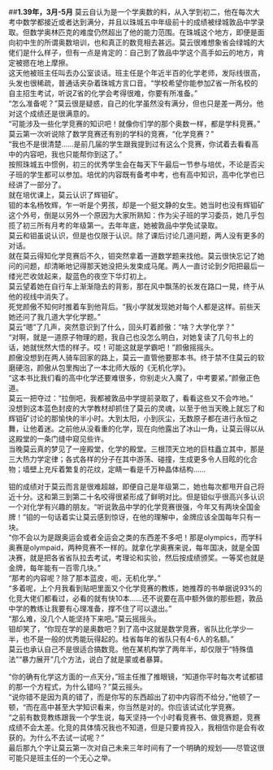 ##**1.39年，3月-5月**
 莫云自认为是一个学奥数的料，从入学到初二，他在每次大考中数学都接近或者达到满分，并且以珠城五中年级前十的成绩被绿城敦品中学录取。但数学奥林匹克的难度仍然超出了他的能力范围。在珠城这个地方，即便是面向初中生的所谓奥数培训，也和真正的数竞相去甚远。莫云很难想象省会绿城的大佬们是什么样子，但有一点是肯定的：自己到了敦品中学这个高手如云的地方，肯定被摁在地上摩擦。  
  这天他被班主任叫去办公室谈话。班主任是个年近半百的化学老师，发际线很高，头发也很稀疏，普通话夹杂着珠城方言口音。“学校希望你能参加Z省一所名校的自主招生考试，听说Z省的化学会考得很难，你要有所准备。”  
  “怎么准备呢？”莫云很是疑惑，自己的化学虽然没有满分，但也只是差一两分。他对这个成绩还是很满意的。  
  “可能涉及一些化学竞赛的知识吧！就像你们学的那个奥数一样，都是学科竞赛。”  
  莫云第一次听说除了数学竞赛还有别的学科的竞赛，“化学竞赛？”  
  “我也不是很清楚……是前几届的学生跟我提到过有这么个竞赛，你试着去看看高中的内容吧，我也只能帮你到这了。”  
  按照珠城五中惯例，初三的优秀学生会在每天下午最后一节参与培优，不论是否尖子班的学生都可以参加。培优的内容既有备考中考，也有高中知识，高中化学也已经讲了一部分了。  
  就在培优课上，莫云认识了辉钼矿。  
  钼的本名杨牧辉，乍一听是个男孩，却是一个挺文静的女生。她当时也没有辉钼矿这个外号，倒是以另外一个原因为大家所熟知：作为尖子班的学习委员，她几乎包揽了初三所有月考的年级第一。去年年底，她被敦品中学免试录取。  
  莫云和钼虽说认识，但是也仅限于认识。除了课后讨论几道问题，两人没有更多的对话。  
  就在莫云得知化学竞赛后不久，钼突然拿着一道数学题来找他。莫云很快忘记了她问的问题，却清晰地记得那天她没把头发束成马尾。两人一直讨论到夕阳把最后一缕光芒收敛起来，靛蓝色的夜空下华灯初上。  
  莫云望着她在自行车上渐渐隐去的背影，那在风中飘荡的长发在路口一晃，终于从他的视线中消失了。  
  死党颜傲不知何时推着车到他背后。“我小学就发现她对每个人都是这样。前些天她还问了我几道大学化学题。”  
  莫云“嗯”了几声，突然意识到了什么，回头盯着颜傲：“啥？大学化学？”  
  “对啊，就是一道原子物理的题，我自己也没怎么明白，对她复读了几句书上的话，她就恍然大悟的样子。哎！可能这就是学霸吧！”颜傲摇摇头。  
  颜傲没想到在两人骑车回家的路上，莫云一直管他要那本书。终于禁不住莫云的软磨硬泡，颜傲从包里掏出了一本北师大版的《无机化学》。  
  “这本书比我们看的高中化学还要难很多，你别走火入魔了，中考要紧。”颜傲正色道。  
  莫云一把夺过：“拉倒吧，我都被敦品中学提前录取了，看看这些又不会咋地。”  
  没想到这本蓝色封皮的大学教材却抓住了莫云的灵魂，以至于他当天晚上就忘了和辉钼矿讨论的那愉快的半小时。大到太阳，小到灰尘，无数原子都在进行永恒之舞，让他着迷。之前他从没看重的化学，现在向他露出了冰山一角，让莫云得以从这殿堂的一条门缝中窥见些许。  
  当晚莫云真的梦见了一座殿堂，化学的殿堂。三根顶天立地的巨柱矗立其中，那是三大热力学定律；各式各样的分子在其中游荡、碰撞，生成更多令人目眩的化合物；墙壁上充斥着繁复的花纹，定睛一看是千万种晶体结构……  
    
  钼的成绩对于莫云而言是很难超越，即便自己是年级第二，她也每次都甩开自己将近十分。这和第三到第二十名咬得很紧形成了鲜明对比。但是钼似乎很高兴多认识一个对化学有兴趣的朋友。“听说敦品中学的化学竞赛很强，今年又有两块全国金牌！”钼的一句话着实让莫云感到惊讶，在他的理解中，金牌应该全国每年只有一块。  
  “你不会以为是跟奥运会或者全运会之类的东西差不多吧！那是olympics，而学科奥赛是olympaid，两种竞赛不一样的。就拿化学奥赛来说，每年国决，就是全国决赛，就是把各省省队拉去考试，考理论和实验，然后按成绩颁奖。一等奖也就是金牌，每年能有一百零几块。”  
  “那考的内容呢？除了那本蓝皮，呃，无机化学。”  
  “多着呢，上个月我看到贴吧里面又个化学竞赛的教练，她推荐的书单据说93%的化竞大佬们都看过，必看的就有快10本……还不说要在高中额外做的那些题，敦品中学的教练让我要有心理准备，撑不住了可以退出。”  
  “那么难，没几个人能坚持下来吧。”莫云摇摇头。  
  钼却笑了，“你现在学的是奥数吧？到了高中这就是数学竞赛，省队比化学少一半，也不是一般的优秀能玩得起的。桂省每年的省队只有4-6人的名额。”  
  莫云也承认自己不是很适合搞数竞。他在某机构学了两年半，却仅限于“特殊值法”“暴力展开”几个方法，说白了就是蒙或者暴算。  
  
  “你的确有化学这方面的一点天分，”班主任推了推眼镜，“知道你平时每次考试都错的那一个方程式，为什么错吗？”莫云摇头。  
  “说你错不是因为真的错了，而是你写的东西超出了初中内容而不给分，”他顿了一顿，“而在高中甚至大学知识看来，你当然是对的。你应该试试化学竞赛。  
  “之前有数竞教练跟我一个学生说，每天坚持一个小时看竞赛书、做竞赛题，竞赛成绩不会太差。化竞的具体情况我也不知道，但是只要肯投入，我相信你是会有收获的。为什么不去试一试呢？”  
  最后那九个字让莫云第一次对自己未来三年时间有了一个明确的规划——尽管这很可能只是班主任的一个无心之举。  
